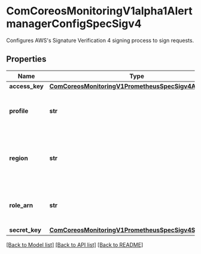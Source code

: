 # ComCoreosMonitoringV1alpha1AlertmanagerConfigSpecSigv4

Configures AWS's Signature Verification 4 signing process to sign requests.
## Properties
Name | Type | Description | Notes
------------ | ------------- | ------------- | -------------
**access_key** | [**ComCoreosMonitoringV1PrometheusSpecSigv4AccessKey**](ComCoreosMonitoringV1PrometheusSpecSigv4AccessKey.md) |  | [optional] 
**profile** | **str** | Profile is the named AWS profile used to authenticate. | [optional] 
**region** | **str** | Region is the AWS region. If blank, the region from the default credentials chain used. | [optional] 
**role_arn** | **str** | RoleArn is the named AWS profile used to authenticate. | [optional] 
**secret_key** | [**ComCoreosMonitoringV1PrometheusSpecSigv4SecretKey**](ComCoreosMonitoringV1PrometheusSpecSigv4SecretKey.md) |  | [optional] 

[[Back to Model list]](../README.md#documentation-for-models) [[Back to API list]](../README.md#documentation-for-api-endpoints) [[Back to README]](../README.md)


